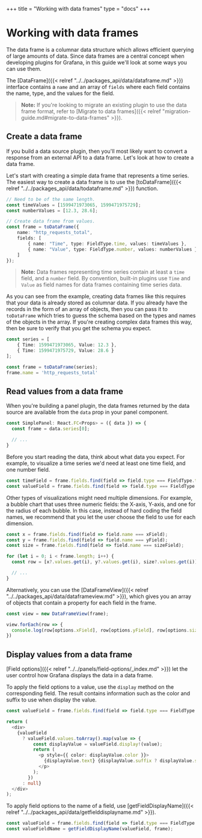 +++
title = "Working with data frames"
type = "docs"
+++

# Working with data frames

The data frame is a columnar data structure which allows efficient querying of large amounts of data. Since data frames are a central concept when developing plugins for Grafana, in this guide we'll look at some ways you can use them.

The [DataFrame]({{< relref "../../packages_api/data/dataframe.md" >}}) interface contains a `name` and an array of `fields` where each field contains the name, type, and the values for the field.

> **Note:** If you're looking to migrate an existing plugin to use the data frame format, refer to [Migrate to data frames]({{< relref "migration-guide.md#migrate-to-data-frames" >}}).

## Create a data frame

If you build a data source plugin, then you'll most likely want to convert a response from an external API to a data frame. Let's look at how to create a data frame.

Let's start with creating a simple data frame that represents a time series. The easiest way to create a data frame is to use the [toDataFrame]({{< relref "../../packages_api/data/todataframe.md" >}}) function.

```ts
// Need to be of the same length.
const timeValues = [1599471973065, 1599471975729];
const numberValues = [12.3, 28.6];

// Create data frame from values.
const frame = toDataFrame({
    name: "http_requests_total",
    fields: [
        { name: "Time", type: FieldType.time, values: timeValues },
        { name: "Value", type: FieldType.number, values: numberValues }
    ]
});
```

> **Note:** Data frames representing time series contain at least a `time` field, and a `number` field. By convention, built-in plugins use `Time` and `Value` as field names for data frames containing time series data.

As you can see from the example, creating data frames like this requires that your data is already stored as columnar data. If you already have the records in the form of an array of objects, then you can pass it to `toDataFrame` which tries to guess the schema based on the types and names of the objects in the array. If you're creating complex data frames this way, then be sure to verify that you get the schema you expect.

```ts
const series = [
    { Time: 1599471973065, Value: 12.3 },
    { Time: 1599471975729, Value: 28.6 }
];

const frame = toDataFrame(series);
frame.name = 'http_requests_total'
```

## Read values from a data frame

When you're building a panel plugin, the data frames returned by the data source are available from the `data` prop in your panel component.

```ts
const SimplePanel: React.FC<Props> = ({ data }) => {
  const frame = data.series[0];

  // ...
}
```

Before you start reading the data, think about what data you expect. For example, to visualize a time series we'd need at least one time field, and one number field.

```ts
const timeField = frame.fields.find(field => field.type === FieldType.time);
const valueField = frame.fields.find(field => field.type === FieldType.number);
```

Other types of visualizations might need multiple dimensions. For example, a bubble chart that uses three numeric fields: the X-axis, Y-axis, and one for the radius of each bubble. In this case, instead of hard coding the field names, we recommend that you let the user choose the field to use for each dimension.

```ts
const x = frame.fields.find(field => field.name === xField);
const y = frame.fields.find(field => field.name === yField);
const size = frame.fields.find(field => field.name === sizeField);

for (let i = 0; i < frame.length; i++) {
  const row = [x?.values.get(i), y?.values.get(i), size?.values.get(i)];

  // ...
}
```

Alternatively, you can use the [DataFrameView]({{< relref "../../packages_api/data/dataframeview.md" >}}), which gives you an array of objects that contain a property for each field in the frame.

```ts
const view = new DataFrameView(frame);

view.forEach(row => {
  console.log(row[options.xField], row[options.yField], row[options.sizeField]);
})
```

## Display values from a data frame

[Field options]({{< relref "../../panels/field-options/_index.md" >}}) let the user control how Grafana displays the data in a data frame.

To apply the field options to a value, use the `display` method on the corresponding field. The result contains information such as the color and suffix to use when display the value.

```ts
const valueField = frame.fields.find(field => field.type === FieldType.number);

return (
  <div>
    {valueField
      ? valueField.values.toArray().map(value => {
          const displayValue = valueField.display!(value);
          return (
            <p style={{ color: displayValue.color }}>
              {displayValue.text} {displayValue.suffix ? displayValue.suffix : ''}
            </p>
          );
        })
      : null}
  </div>
);
```

To apply field options to the name of a field, use [getFieldDisplayName]({{< relref "../../packages_api/data/getfielddisplayname.md" >}}).

```ts
const valueField = frame.fields.find(field => field.type === FieldType.number);
const valueFieldName = getFieldDisplayName(valueField, frame);
```

